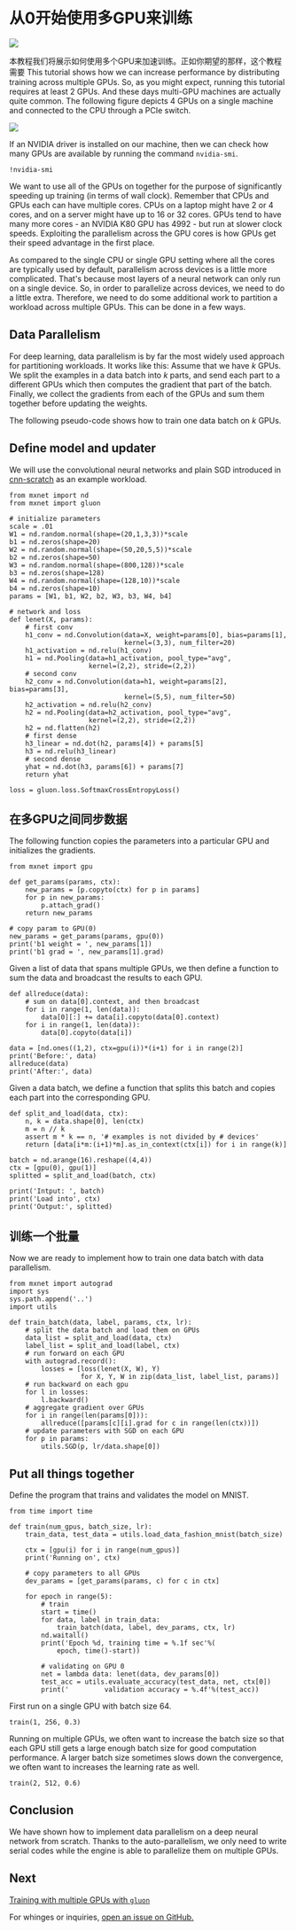 # 从0开始使用多GPU来训练



![](../img/8x-titan-x.png)

本教程我们将展示如何使用多个GPU来加速训练。正如你期望的那样，这个教程需要
This tutorial shows how we can increase performance by distributing training across multiple GPUs.
So, as you might expect, running this tutorial requires at least 2 GPUs.
And these days multi-GPU machines are actually quite common.
The following figure depicts 4 GPUs on a single machine and connected to the CPU through a PCIe switch.

![](../img/multi-gpu.svg)

If an NVIDIA driver is installed on our machine,
then we can check how many GPUs are available by running the command `nvidia-smi`.

```{.python .input  n=1}
!nvidia-smi
```

We want to use all of the GPUs on together for the purpose of significantly speeding up training (in terms of wall clock).
Remember that CPUs and GPUs each can have multiple cores.
CPUs on a laptop might have 2 or 4 cores, and on a server might have up to 16 or 32 cores.
GPUs tend to have many more cores - an NVIDIA K80 GPU has 4992 - but run at slower clock speeds.
Exploiting the parallelism across the GPU cores is how GPUs get their speed advantage in the first place.

As compared to the single CPU or single GPU setting where all the cores are typically used by default,
parallelism across devices is a little more complicated.
That's because most layers of a neural network can only run on a single device.
So, in order to parallelize across devices, we need to do a little extra.
Therefore, we need to do some additional work to partition a workload across multiple GPUs.
This can be done in a few ways.

## Data Parallelism

For deep learning, data parallelism is by far the most widely used approach for partitioning workloads.
It works like this: Assume that we have *k* GPUs. We split the examples in a data batch into *k* parts,
and send each part to a different GPUs which then computes the gradient that part of the batch.
Finally, we collect the gradients from each of the GPUs and sum them together before updating the weights.

The following pseudo-code shows how to train one data batch on *k* GPUs.


## Define model and updater

We will use the convolutional neural networks and plain SGD introduced in [cnn-scratch](../chapter_convolutional-neural-networks/cnn-scratch.md) as an example workload.

```{.python .input  n=2}
from mxnet import nd
from mxnet import gluon

# initialize parameters
scale = .01
W1 = nd.random.normal(shape=(20,1,3,3))*scale
b1 = nd.zeros(shape=20)
W2 = nd.random.normal(shape=(50,20,5,5))*scale
b2 = nd.zeros(shape=50)
W3 = nd.random.normal(shape=(800,128))*scale
b3 = nd.zeros(shape=128)
W4 = nd.random.normal(shape=(128,10))*scale
b4 = nd.zeros(shape=10)
params = [W1, b1, W2, b2, W3, b3, W4, b4]

# network and loss
def lenet(X, params):
    # first conv
    h1_conv = nd.Convolution(data=X, weight=params[0], bias=params[1],
                             kernel=(3,3), num_filter=20)
    h1_activation = nd.relu(h1_conv)
    h1 = nd.Pooling(data=h1_activation, pool_type="avg",
                    kernel=(2,2), stride=(2,2))
    # second conv
    h2_conv = nd.Convolution(data=h1, weight=params[2], bias=params[3],
                             kernel=(5,5), num_filter=50)
    h2_activation = nd.relu(h2_conv)
    h2 = nd.Pooling(data=h2_activation, pool_type="avg",
                    kernel=(2,2), stride=(2,2))
    h2 = nd.flatten(h2)
    # first dense
    h3_linear = nd.dot(h2, params[4]) + params[5]
    h3 = nd.relu(h3_linear)
    # second dense
    yhat = nd.dot(h3, params[6]) + params[7]
    return yhat

loss = gluon.loss.SoftmaxCrossEntropyLoss()
```

## 在多GPU之间同步数据

The following function copies the parameters into a particular GPU and initializes the gradients.

```{.python .input  n=3}
from mxnet import gpu

def get_params(params, ctx):
    new_params = [p.copyto(ctx) for p in params]
    for p in new_params:
        p.attach_grad()
    return new_params

# copy param to GPU(0)
new_params = get_params(params, gpu(0))
print('b1 weight = ', new_params[1])
print('b1 grad = ', new_params[1].grad)
```

Given a list of data that spans multiple GPUs, we then define a function to sum the data
and broadcast the results to each GPU.

```{.python .input  n=4}
def allreduce(data):
    # sum on data[0].context, and then broadcast
    for i in range(1, len(data)):
        data[0][:] += data[i].copyto(data[0].context)
    for i in range(1, len(data)):
        data[0].copyto(data[i])

data = [nd.ones((1,2), ctx=gpu(i))*(i+1) for i in range(2)]
print('Before:', data)
allreduce(data)
print('After:', data)
```

Given a data batch, we define a function that splits this batch and copies each part into the corresponding GPU.

```{.python .input  n=5}
def split_and_load(data, ctx):
    n, k = data.shape[0], len(ctx)
    m = n // k
    assert m * k == n, '# examples is not divided by # devices'
    return [data[i*m:(i+1)*m].as_in_context(ctx[i]) for i in range(k)]

batch = nd.arange(16).reshape((4,4))
ctx = [gpu(0), gpu(1)]
splitted = split_and_load(batch, ctx)

print('Intput: ', batch)
print('Load into', ctx)
print('Output:', splitted)
```

## 训练一个批量

Now we are ready to implement how to train one data batch with data parallelism.

```{.python .input  n=6}
from mxnet import autograd
import sys
sys.path.append('..')
import utils

def train_batch(data, label, params, ctx, lr):
    # split the data batch and load them on GPUs
    data_list = split_and_load(data, ctx)
    label_list = split_and_load(label, ctx)
    # run forward on each GPU
    with autograd.record():
        losses = [loss(lenet(X, W), Y)
                  for X, Y, W in zip(data_list, label_list, params)]
    # run backward on each gpu
    for l in losses:
        l.backward()
    # aggregate gradient over GPUs
    for i in range(len(params[0])):
        allreduce([params[c][i].grad for c in range(len(ctx))])
    # update parameters with SGD on each GPU
    for p in params:
        utils.SGD(p, lr/data.shape[0])
```

## Put all things together

Define the program that trains and validates the model on MNIST.

```{.python .input  n=7}
from time import time

def train(num_gpus, batch_size, lr):
    train_data, test_data = utils.load_data_fashion_mnist(batch_size)

    ctx = [gpu(i) for i in range(num_gpus)]
    print('Running on', ctx)

    # copy parameters to all GPUs
    dev_params = [get_params(params, c) for c in ctx]

    for epoch in range(5):
        # train
        start = time()
        for data, label in train_data:
            train_batch(data, label, dev_params, ctx, lr)
        nd.waitall()
        print('Epoch %d, training time = %.1f sec'%(
            epoch, time()-start))

        # validating on GPU 0
        net = lambda data: lenet(data, dev_params[0])
        test_acc = utils.evaluate_accuracy(test_data, net, ctx[0])
        print('         validation accuracy = %.4f'%(test_acc))
```

First run on a single GPU with batch size 64.

```{.python .input  n=8}
train(1, 256, 0.3)
```

Running on multiple GPUs, we often want to increase the batch size so that each GPU still gets a large enough batch size for good computation performance. A larger batch size sometimes slows down the convergence, we often want to increases the learning rate as well.

```{.python .input  n=9}
train(2, 512, 0.6)
```

## Conclusion

We have shown how to implement data parallelism on a deep neural network from scratch. Thanks to the auto-parallelism, we only need to write serial codes while the engine is able to parallelize them on multiple GPUs.

## Next
[Training with multiple GPUs with ``gluon``](../chapter07_distributed-learning/multiple-gpus-gluon.ipynb)

For whinges or inquiries, [open an issue on  GitHub.](https://github.com/zackchase/mxnet-the-straight-dope)
